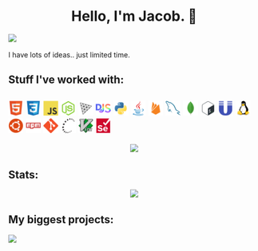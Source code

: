 <h1 align="center">Hello, I'm Jacob. 👋</h1>
<p float="right"><img src="https://komarev.com/ghpvc/?username=jwt2706&color=green"></p>

I have lots of ideas.. just limited time.

## Stuff I've worked with:

<img src="https://raw.githubusercontent.com/devicons/devicon/master/icons/html5/html5-original.svg" alt="html5" width="30" height="30"/> <img src="https://raw.githubusercontent.com/devicons/devicon/master/icons/css3/css3-original.svg" alt="css3" width="30" height="30"/> <img src="https://raw.githubusercontent.com/devicons/devicon/master/icons/javascript/javascript-original.svg" alt="javascript" width="30" height="30"/> <img src="https://raw.githubusercontent.com/devicons/devicon/master/icons/nodejs/nodejs-original.svg" alt="nodejs" width="30" height="30"/> <img src="https://raw.githubusercontent.com/devicons/devicon/master/icons/threejs/threejs-original.svg" alt="threejs" width="30" height="30"/> <img src="https://raw.githubusercontent.com/devicons/devicon/master/icons/discordjs/discordjs-original.svg" alt="discordjs" width="30" height="30"/> <img src="https://raw.githubusercontent.com/devicons/devicon/master/icons/python/python-original.svg" alt="python" width="30" height="30"/> <img src="https://raw.githubusercontent.com/devicons/devicon/master/icons/java/java-original.svg" alt="java" width="30" height="30"/> <img src="https://raw.githubusercontent.com/devicons/devicon/master/icons/firebase/firebase-plain.svg" alt="firebase" width="30" height="30"/> <img src="https://raw.githubusercontent.com/devicons/devicon/master/icons/mysql/mysql-original.svg" alt="mysql" width="30" height="30"/> <img src="https://raw.githubusercontent.com/devicons/devicon/master/icons/mongodb/mongodb-original.svg" alt="mongodb" width="30" height="30"/>
<img src="https://raw.githubusercontent.com/devicons/devicon/master/icons/bash/bash-original.svg" alt="bash" width="30" height="30"/> <img src="https://raw.githubusercontent.com/devicons/devicon/master/icons/unix/unix-original.svg" alt="unix" width="30" height="30"/> <img src="https://raw.githubusercontent.com/devicons/devicon/master/icons/linux/linux-original.svg" alt="linux" width="30" height="30"/> <img src="https://raw.githubusercontent.com/devicons/devicon/master/icons/ubuntu/ubuntu-plain.svg" alt="ubuntu" width="30" height="30"/> <img src="https://raw.githubusercontent.com/devicons/devicon/master/icons/npm/npm-original-wordmark.svg" alt="npm" width="30" height="30"/> <img src="https://raw.githubusercontent.com/devicons/devicon/master/icons/git/git-original.svg" alt="git" width="30" height="30"/> <img src="https://raw.githubusercontent.com/devicons/devicon/master/icons/ssh/ssh-original.svg" alt="ssh" width="30" height="30"/> <img src="https://raw.githubusercontent.com/devicons/devicon/master/icons/vim/vim-original.svg" alt="vim" width="30" height="30"/> <img src="https://raw.githubusercontent.com/devicons/devicon/master/icons/selenium/selenium-original.svg" alt="selenium" width="30" height="30"/> 
---
<p align="center"><img src="https://github-readme-stats.vercel.app/api/top-langs/?username=jwt2706&layout=compact&theme=transparent"></p>

## Stats:

<p align="center"><img src="https://github-readme-stats.vercel.app/api?username=jwt2706&show_icons=true&theme=transparent"></p>

## My biggest projects:
<a href="https://github.com/uophotoclub/uophotoclub.github.io"><img src="https://github-readme-stats.vercel.app/api/pin/?username=uophotoclub&repo=uophotoclub.github.io&theme=transparent"></a>



[comment]: # (Github profile view counter: https://github.com/antonkomarev/github-profile-views-counter. Github stat and repo widgets: https://github.com/anuraghazra/github-readme-stats)
